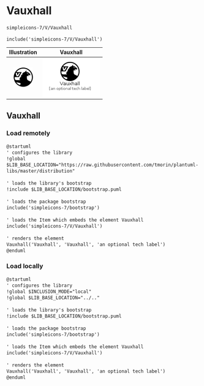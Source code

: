 # Vauxhall


```text
simpleicons-7/V/Vauxhall
```

```text
include('simpleicons-7/V/Vauxhall')
```



| Illustration | Vauxhall |
| :---: | :---: |
| ![illustration for Illustration](../../simpleicons-7/V/Vauxhall.png) | ![illustration for Vauxhall](../../simpleicons-7/V/Vauxhall.Local.png) |




## Vauxhall

### Load remotely
```plantuml
@startuml
' configures the library
!global $LIB_BASE_LOCATION="https://raw.githubusercontent.com/tmorin/plantuml-libs/master/distribution"

' loads the library's bootstrap
!include $LIB_BASE_LOCATION/bootstrap.puml

' loads the package bootstrap
include('simpleicons-7/bootstrap')

' loads the Item which embeds the element Vauxhall
include('simpleicons-7/V/Vauxhall')

' renders the element
Vauxhall('Vauxhall', 'Vauxhall', 'an optional tech label')
@enduml
```

### Load locally
```plantuml
@startuml
' configures the library
!global $INCLUSION_MODE="local"
!global $LIB_BASE_LOCATION="../.."

' loads the library's bootstrap
!include $LIB_BASE_LOCATION/bootstrap.puml

' loads the package bootstrap
include('simpleicons-7/bootstrap')

' loads the Item which embeds the element Vauxhall
include('simpleicons-7/V/Vauxhall')

' renders the element
Vauxhall('Vauxhall', 'Vauxhall', 'an optional tech label')
@enduml
```

